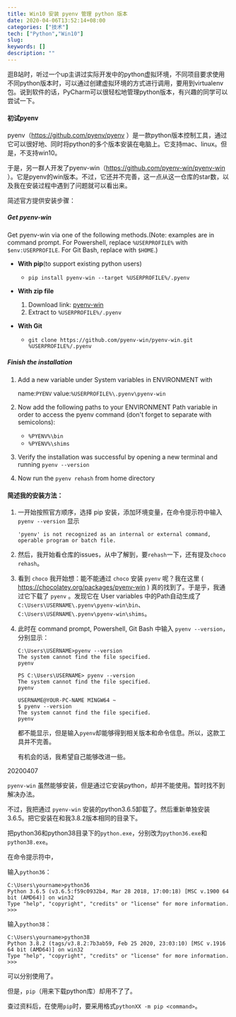```yaml
---
title: Win10 安装 pyenv 管理 python 版本
date: 2020-04-06T13:52:14+08:00
categories: ["技术"]
tech: ["Python","Win10"]
slug: 
keywords: []
description: ""
---
```


逛B站时，听过一个up主讲过实际开发中的python虚拟环境，不同项目要求使用不同python版本时，可以通过创建虚拟环境的方式进行调用，要用到virtualenv包。说到软件的话，PyCharm可以很轻松地管理python版本，有兴趣的同学可以尝试一下。

#### 初试pyenv

pyenv（https://github.com/pyenv/pyenv ）是一款python版本控制工具，通过它可以很好地、同时将python的多个版本安装在电脑上。它支持mac、linux。但是，不支持win10。

于是，另一群人开发了pyenv-win（https://github.com/pyenv-win/pyenv-win ）。它是pyenv的win版本。不过，它还并不完善，这一点从这一仓库的star数，以及我在安装过程中遇到了问题就可以看出来。

简述官方提供安装步骤：

##### Get pyenv-win

Get pyenv-win via one of the following methods.(Note: examples are in command prompt. For Powershell, replace `%USERPROFILE%` with `$env:USERPROFILE`. For Git Bash, replace with `$HOME`.)

* **With pip**(to support existing python users)
  * `pip install pyenv-win --target %USERPROFILE%/.pyenv`

* **With zip file**
  1. Download link: [pyenv-win](https://github.com/pyenv-win/pyenv-win/archive/master.zip)
  2. Extract to `%USERPROFILE%/.pyenv`

* **With Git**
  * `git clone https://github.com/pyenv-win/pyenv-win.git %USERPROFILE%/.pyenv`

##### Finish the installation

1. Add a new variable under System variables in ENVIRONMENT with 

   name:`PYENV` value:`%USERPROFILE%\.pyenv\pyenv-win`

2. Now add the following paths to your ENVIRONMENT Path variable in order to access the pyenv command (don't forget to separate with semicolons):
   * `%PYENV%\bin`
   * `%PYENV%\shims`

3. Verify the installation was successful by opening a new terminal and running `pyenv --version`
4. Now run the `pyenv rehash` from home directory



#### 简述我的安装方法：

1. 一开始按照官方顺序，选择 pip 安装，添加环境变量，在命令提示符中输入 `pyenv --version` 显示

   ```
   'pyenv' is not recognized as an internal or external command, operable program or batch file.
   ```

2. 然后，我开始看仓库的issues，从中了解到，要`rehash`一下，还有提及`choco rehash`。

3. 看到 `choco` 我开始想：能不能通过 `choco` 安装 `pyenv` 呢？我在这里 ( https://chocolatey.org/packages/pyenv-win ) 真的找到了。于是乎，我通过它下载了 `pyenv` 。发现它在 User variables 中的Path自动生成了 `C:\Users\USERNAME\.pyenv\pyenv-win\bin`、 `C:\Users\USERNAME\.pyenv\pyenv-win\shims`。

4. 此时在 command prompt, Powershell, Git Bash 中输入 `pyenv --version`，分别显示：

   ```
   C:\Users\USERNAME>pyenv --version
   The system cannot find the file specified.
   pyenv
   ```

   ```
   PS C:\Users\USERNAME> pyenv --version
   The system cannot find the file specified.
   pyenv
   ```

   ```
   USERNAME@YOUR-PC-NAME MINGW64 ~
   $ pyenv --version
   The system cannot find the file specified.
   pyenv
   ```


   都不能显示，但是输入`pyenv`却能够得到相关版本和命令信息。所以，这款工具并不完善。

   有机会的话，我希望自己能够改进一些。

20200407

`pyenv-win` 虽然能够安装，但是通过它安装python，却并不能使用。暂时找不到解决办法。

不过，我把通过 `pyenv-win` 安装的python3.6.5卸载了。然后重新单独安装3.6.5。把它安装在和我3.8.2版本相同的目录下。

把python36和python38目录下的`python.exe`，分别改为`python36.exe`和`python38.exe`。

在命令提示符中，

输入`python36`：

```
C:\Users\yourname>python36
Python 3.6.5 (v3.6.5:f59c0932b4, Mar 28 2018, 17:00:18) [MSC v.1900 64 bit (AMD64)] on win32
Type "help", "copyright", "credits" or "license" for more information.
>>>
```

输入`python38`：

```
C:\Users\yourname>python38
Python 3.8.2 (tags/v3.8.2:7b3ab59, Feb 25 2020, 23:03:10) [MSC v.1916 64 bit (AMD64)] on win32
Type "help", "copyright", "credits" or "license" for more information.
>>>
```

可以分别使用了。

但是，`pip`（用来下载python库）却用不了了。

查过资料后，在使用`pip`时，要采用格式`pythonXX -m pip <command>`。

